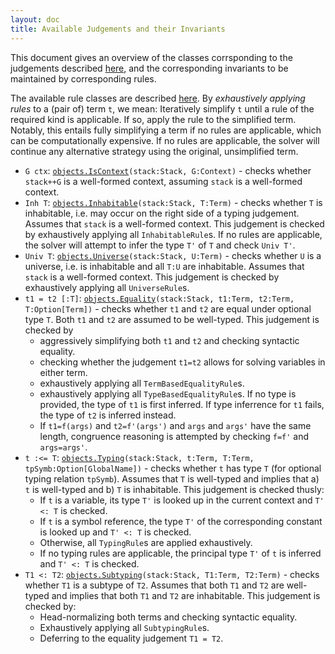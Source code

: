```yaml
---
layout: doc
title: Available Judgements and their Invariants
---
```


This document gives an overview of the classes corrsponding to the judgements described [here](index.html), and the corresponding invariants to be maintained by corresponding rules.

The available rule classes are described [here](???). By *exhaustively applying rules* to a (pair of) term `t`, we mean: Iteratively simplify `t` until a rule of the required kind is applicable. If so, apply the rule to the simplified term. Notably, this entails fully simplifying a term if no rules are applicable, which can be computationally expensive. If no rules are applicable, the solver will continue any alternative strategy using the original, unsimplified term.

* `G ctx`: [`objects.IsContext`](apidoc://info.kwarc.mmt.api.objects.IsContext)`(stack:Stack, G:Context)` - checks whether `stack++G` is a well-formed context, assuming `stack` is a well-formed context.
* `Inh T`: [`objects.Inhabitable`](apidoc://info.kwarc.mmt.api.objects.Inhabitable)`(stack:Stack, T:Term)` - checks whether `T` is inhabitable, i.e. may occur on the right side of a typing judgement. Assumes that `stack` is a well-formed context. This judgement is checked by exhaustively applying all `InhabitableRule`s. If no rules are applicable, the solver will attempt to infer the type `T'` of `T` and check `Univ T'`.
* `Univ T`: [`objects.Universe`](apidoc://info.kwarc.mmt.api.objects.Universe)`(stack:Stack, U:Term)` - checks whether `U` is a universe, i.e. is inhabitable and all `T:U` are inhabitable. Assumes that `stack` is a well-formed context. This judgement is checked by exhaustively applying all `UniverseRule`s.
* `t1 = t2 [:T]`: [`objects.Equality`](apidoc://info.kwarc.mmt.api.objects.Equality)`(stack:Stack, t1:Term, t2:Term, T:Option[Term])` - checks whether `t1` and `t2` are equal under optional type `T`. Both `t1` and `t2` are assumed to be well-typed. This judgement is checked by 
  * aggressively simplifying both `t1` and `t2` and checking syntactic equality.
  * checking whether the judgement `t1=t2` allows for solving variables in either term.
  * exhaustively applying all `TermBasedEqualityRule`s.
  * exhaustively applying all `TypeBasedEqualityRule`s. If no type is provided, the type of `t1` is first inferred. If type inferrence for `t1` fails, the type of `t2` is inferred instead.
  * If `t1=f(args)` and `t2=f'(args')` and `args` and `args'` have the same length, congruence reasoning is attempted by checking `f=f'` and `args=args'`.
* `t :<= T`: [`objects.Typing`](apidoc://info.kwarc.mmt.api.objects.Typing)`(stack:Stack, t:Term, T:Term, tpSymb:Option[GlobalName])` - checks whether `t` has type `T` (for optional typing relation `tpSymb`). Assumes that `T` is well-typed and implies that a) `t` is well-typed and b) `T` is inhabitable. This judgement is checked thusly:
  * If `t` is a variable, its type `T'` is looked up in the current context and `T' <: T` is checked.
  * If `t` is a symbol reference, the type `T'` of the corresponding constant is looked up and `T' <: T` is checked.
  * Otherwise, all `TypingRule`s are applied exhaustively.
  * If no typing rules are applicable, the principal type `T'` of `t` is inferred and `T' <: T` is checked.
* `T1 <: T2`: [`objects.Subtyping`](apidoc://info.kwarc.mmt.api.objects.Subtyping)`(stack:Stack, T1:Term, T2:Term)` - checks whether `T1` is a subtype of `T2`. Assumes that both `T1` and `T2` are well-typed and implies that both `T1` and `T2` are inhabitable. This judgement is checked by:
  * Head-normalizing both terms and checking syntactic equality.
  * Exhaustively applying all `SubtypingRule`s.
  * Deferring to the equality judgement `T1 = T2`.
